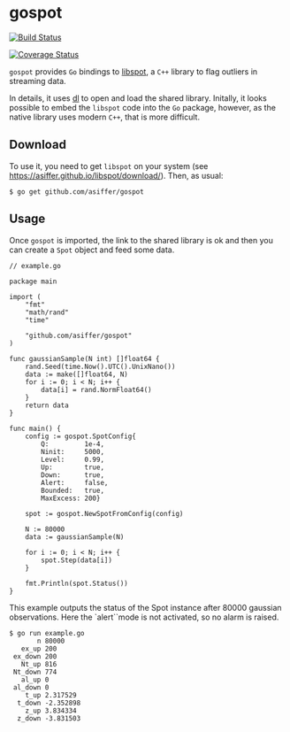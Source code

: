 # gospot

[![Build Status](https://travis-ci.com/asiffer/gospot.svg?branch=master)](https://travis-ci.com/asiffer/gospot)

[![Coverage Status](http://codecov.io/github/asiffer/gospot/coverage.svg?branch=master)](http://codecov.io/github/vendor/package?branch=master)

`gospot` provides `Go` bindings to [libspot](https://asiffer.github.io/libspot/), a `C++` library to flag outliers in streaming data.

In details, it uses [dl](https://github.com/rainycape/dl) to open and load the shared library. Initally, it looks possible to embed the `libspot` code into the `Go` package, however, as the native library uses modern `C++`, that is more difficult. 

## Download

To use it, you need to get `libspot` on your system (see https://asiffer.github.io/libspot/download/). Then, as usual:

```shell
$ go get github.com/asiffer/gospot
```

## Usage

Once `gospot` is imported, the link to the shared library is ok and then you can create a `Spot` object and feed some data.

```golang
// example.go

package main

import (
    "fmt"
    "math/rand"
    "time"

    "github.com/asiffer/gospot"
)

func gaussianSample(N int) []float64 {
	rand.Seed(time.Now().UTC().UnixNano())
	data := make([]float64, N)
	for i := 0; i < N; i++ {
		data[i] = rand.NormFloat64()
	}
	return data
}

func main() {
    config := gospot.SpotConfig{
		Q:         1e-4,
		Ninit:     5000,
		Level:     0.99,
		Up:        true,
		Down:      true,
		Alert:     false,
		Bounded:   true,
		MaxExcess: 200}

    spot := gospot.NewSpotFromConfig(config)
    
    N := 80000
    data := gaussianSample(N)

    for i := 0; i < N; i++ {
	    spot.Step(data[i])
    }
    
    fmt.Println(spot.Status())
}
```


This example outputs the status of the Spot instance after 80000 gaussian observations. Here the `alert``mode is not activated, so no alarm is raised.

```shell
$ go run example.go
       n 80000
   ex_up 200
 ex_down 200
   Nt_up 816
 Nt_down 774
   al_up 0
 al_down 0
    t_up 2.317529
  t_down -2.352898
    z_up 3.834334
  z_down -3.831503

```
